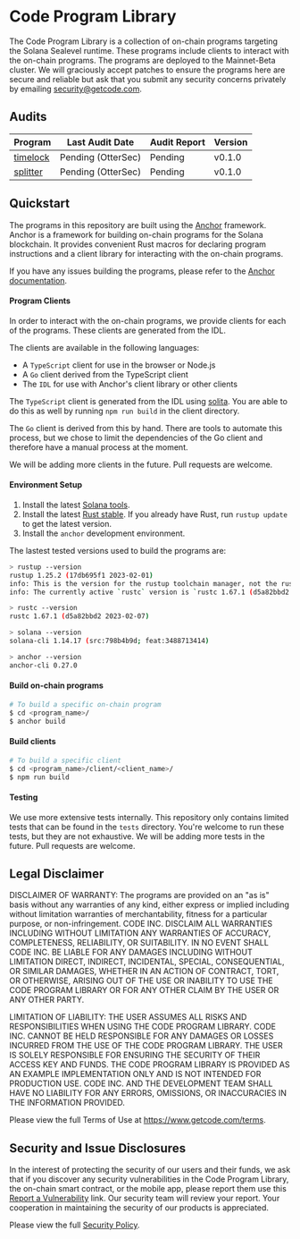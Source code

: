 # Code Program Library
The Code Program Library is a collection of on-chain programs targeting the
Solana Sealevel runtime. These programs include clients to interact with the
on-chain programs. The programs are deployed to the Mainnet-Beta cluster. We
will graciously accept patches to ensure the programs here are secure and
reliable but ask that you submit any security concerns privately by emailing
security@getcode.com.

## Audits

| Program | Last Audit Date | Audit Report | Version |
| --- | --- | --- | --- |
| [timelock](https://github.com/code-wallet/code-program-library/tree/main/timelock) | Pending (OtterSec) | Pending | v0.1.0 |
| [splitter](https://github.com/code-wallet/code-program-library/tree/main/splitter) | Pending (OtterSec) | Pending | v0.1.0 |

## Quickstart

The programs in this repository are built using the
[Anchor](https://www.anchor-lang.com/) framework. Anchor is a framework for
building on-chain programs for the Solana blockchain. It provides convenient
Rust macros for declaring program instructions and a client library for
interacting with the on-chain programs.

If you have any issues building the programs, please refer to the [Anchor
documentation](https://www.anchor-lang.com/docs/installation).

#### Program Clients

In order to interact with the on-chain programs, we provide clients for each of
the programs. These clients are generated from the IDL.

The clients are available in the following languages:

* A `TypeScript` client for use in the browser or Node.js
* A `Go` client derived from the TypeScript client
* The `IDL` for use with Anchor's client library or other clients

The `TypeScript` client is generated from the IDL using [solita](https://github.com/metaplex-foundation/solita). You are able to do
this as well by running `npm run build` in the client directory. 

The `Go` client is derived from this by hand. There are tools to automate this
process, but we chose to limit the dependencies of the Go client and therefore
have a manual process at the moment. 

We will be adding more clients in the future. Pull requests are welcome.


#### Environment Setup

1. Install the latest [Solana tools](https://docs.solana.com/cli/install-solana-cli-tools).
2. Install the latest [Rust stable](https://rustup.rs/). If you already have Rust, run `rustup update` to get the latest version.
3. Install the `anchor` development environment.

The lastest tested versions used to build the programs are:

```bash
> rustup --version
rustup 1.25.2 (17db695f1 2023-02-01)
info: This is the version for the rustup toolchain manager, not the rustc compiler.
info: The currently active `rustc` version is `rustc 1.67.1 (d5a82bbd2 2023-02-07)`

> rustc --version
rustc 1.67.1 (d5a82bbd2 2023-02-07)

> solana --version
solana-cli 1.14.17 (src:798b4b9d; feat:3488713414)

> anchor --version
anchor-cli 0.27.0
```

#### Build on-chain programs

```bash
# To build a specific on-chain program
$ cd <program_name>/
$ anchor build
```

#### Build clients

```bash
# To build a specific client
$ cd <program_name>/client/<client_name>/
$ npm run build
```

#### Testing

We use more extensive tests internally. This repository only contains limited
tests that can be found in the `tests` directory. You're welcome to run
these tests, but they are not exhaustive. We will be adding more tests in the
future. Pull requests are welcome.

## Legal Disclaimer

DISCLAIMER OF WARRANTY: The programs are provided on an "as is" basis without any warranties of any kind, either express or implied including without limitation warranties of merchantability, fitness for a particular purpose, or non-infringement. CODE INC. DISCLAIM ALL WARRANTIES INCLUDING WITHOUT LIMITATION ANY WARRANTIES OF ACCURACY, COMPLETENESS, RELIABILITY, OR SUITABILITY. IN NO EVENT SHALL CODE INC. BE LIABLE FOR ANY DAMAGES INCLUDING WITHOUT LIMITATION DIRECT, INDIRECT, INCIDENTAL, SPECIAL, CONSEQUENTIAL, OR SIMILAR DAMAGES, WHETHER IN AN ACTION OF CONTRACT, TORT, OR OTHERWISE, ARISING OUT OF THE USE OR INABILITY TO USE THE CODE PROGRAM LIBRARY OR FOR ANY OTHER CLAIM BY THE USER OR ANY OTHER PARTY.

LIMITATION OF LIABILITY: THE USER ASSUMES ALL RISKS AND RESPONSIBILITIES WHEN USING THE CODE PROGRAM LIBRARY. CODE INC. CANNOT BE HELD RESPONSIBLE FOR ANY DAMAGES OR LOSSES INCURRED FROM THE USE OF THE CODE PROGRAM LIBRARY. THE USER IS SOLELY RESPONSIBLE FOR ENSURING THE SECURITY OF THEIR ACCESS KEY AND FUNDS. THE CODE PROGRAM LIBRARY IS PROVIDED AS AN EXAMPLE IMPLEMENTATION ONLY AND IS NOT INTENDED FOR PRODUCTION USE. CODE INC. AND THE DEVELOPMENT TEAM SHALL HAVE NO LIABILITY FOR ANY ERRORS, OMISSIONS, OR INACCURACIES IN THE INFORMATION PROVIDED.

Please view the full Terms of Use at https://www.getcode.com/terms.

## Security and Issue Disclosures

In the interest of protecting the security of our users and their funds, we ask
that if you discover any security vulnerabilities in the Code Program Library,
the on-chain smart contract, or the mobile app, please report them use this
[Report a Vulnerability](https://github.com/code-wallet/code-program-library/security/advisories/new)
link. Our security team will review your report. Your cooperation in maintaining
the security of our products is appreciated.

Please view the full [Security Policy](https://github.com/code-wallet/code-program-library/blob/main/SECURITY.md).
